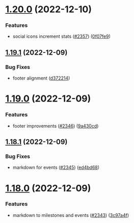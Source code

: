 # [1.20.0](https://github.com/EddieHubCommunity/LinkFree/compare/v1.19.1...v1.20.0) (2022-12-10)


### Features

* social icons increment stats ([#2357](https://github.com/EddieHubCommunity/LinkFree/issues/2357)) ([0f07fe9](https://github.com/EddieHubCommunity/LinkFree/commit/0f07fe9fd77537fad13cd7d2c1ae9fab8ea70b7e))



## [1.19.1](https://github.com/EddieHubCommunity/LinkFree/compare/v1.19.0...v1.19.1) (2022-12-09)


### Bug Fixes

* footer alignment ([d372214](https://github.com/EddieHubCommunity/LinkFree/commit/d372214f29f22700cc6e445b1421f733778ac9a9))



# [1.19.0](https://github.com/EddieHubCommunity/LinkFree/compare/v1.18.1...v1.19.0) (2022-12-09)


### Features

* footer improvements ([#2346](https://github.com/EddieHubCommunity/LinkFree/issues/2346)) ([9a430cd](https://github.com/EddieHubCommunity/LinkFree/commit/9a430cda5474138804c6bf4a71d6c05a35e8e78a))



## [1.18.1](https://github.com/EddieHubCommunity/LinkFree/compare/v1.18.0...v1.18.1) (2022-12-09)


### Bug Fixes

* markdown for events ([#2345](https://github.com/EddieHubCommunity/LinkFree/issues/2345)) ([ed4bd68](https://github.com/EddieHubCommunity/LinkFree/commit/ed4bd680f64f4120745497717715b85eff6a950a))



# [1.18.0](https://github.com/EddieHubCommunity/LinkFree/compare/v1.17.0...v1.18.0) (2022-12-09)


### Features

* markdown to milestones and events ([#2343](https://github.com/EddieHubCommunity/LinkFree/issues/2343)) ([3c97a4f](https://github.com/EddieHubCommunity/LinkFree/commit/3c97a4fa80069db34246028fa74002ceb864e14c))



